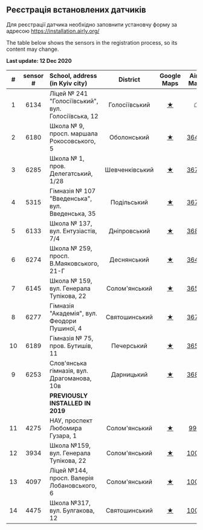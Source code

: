 ## Реєстрація встановлених датчиків

Для реєстрації датчика необхідно заповнити установчу форму за адресою https://installation.airly.org/

The table below shows the sensors in the registration process, so its content may change.

**Last update: 12 Dec 2020**

|  #   | sensor # | School, address (in Kyiv city)                     |             District             |                Google<br/>Maps             | Airly<br/>Maps | Type        | h, m             | L, m         | Installation date | Remark                  |
| :--: | :------: | :------------------------------------------------- | :----------------------------------------: | :--------: | :--------: | ----------------------- | ----------------------- | ----------------------- | ----------------------- | ----------------------- |
|  1   |   6134   | Ліцей № 241 "Голосіївський", вул. Голосіївська, 12 | Голосіївський | [★](https://goo.gl/maps/7i5dGDbMnS5VBQC97) |     ☖      | PM | 3.5 | 17 | 02.12.2020 | **no data** |
|  2   |   6180   | Школа № 9, просп. маршала Рокосовського, 5         | Оболонський | [★](https://goo.gl/maps/hDmFM4btmiMetpyT9) |     [36465](https://airly.org/map/en/#50.523645,30.458234,i36465) | PM            | 4.0           | 3             | 02.12.2020    | working              |
|  3   |   6285   | Школа № 1, пров. Делегатський, 1/28                | Шевченківський | [★](https://goo.gl/maps/aFvd9MoKLp7dhnR66) |     [36792](https://airly.org/map/en/#50.472845,30.476461,i36792) | PM | 3.7 | 26 | 03.12.2020 | working |
|  4   |   5315   | Гімназія № 107 "Введенська", вул. Введенська, 35   | Подільський | [★](https://goo.gl/maps/xmfWaGnoiNDWR7kE6) |     [36793](https://airly.org/map/en/#50.472935,30.513254,i36793) | PM + GAS | 5.0 | 16 | 03.12.2020 | working |
|  5   |   6133   | Школа № 137, вул. Ентузіастів, 7/4                 | Дніпровський | [★](https://goo.gl/maps/43kwuJXxwB9mQuZK9) |     [36805](https://airly.org/map/en/#50.438621,30.599809,i36805) | PM | 3.5 | 15 | 06.12.2020 | working |
|  6   |   6274   | Школа № 259, просп. В.Маяковського, 21-Г          | Деснянський | [★](https://goo.gl/maps/xMvBZCVhNa9V4QdCA) |     [36484](https://airly.org/map/en/#50.506989,30.591907,i36484)     | PM | 6.0 | 13 | 06.12.2020 | working |
|  7   |   6145   | Школа № 159, вул. Генерала Тупікова, 22            | Солом'янський | [★](https://goo.gl/maps/BWYrnx87uverikW1A) |     [36544](https://airly.eu/map/en/#50.441339,30.439485,i36544) | PM            | 5.0           | 7             | 07.12.2020    | working              |
|  8   |   6277   | Гімназія "Академія", вул. Феодори Пушиної, 4       | Святошинський | [★](https://goo.gl/maps/Gp5iGqNjgd29ceJQ6) |     [36783](https://airly.org/map/en/#50.459337,30.368084,i36783) | PM | 3.5 | 8 | 07.12.2020 | **no data** |
|  10  |   6189   | Гімназія № 75, пров. Бутишів, 11                   | Печерський | [★](https://goo.gl/maps/LZF5jjdkZbHMPRAr6) |     [36597](https://airly.org/map/en/#50.439574,30.545611,i36597)     | PM | 3.5 | 4 | 08.12.2020 | working |
|  9   | 6253 | Слов'янська гімназія, вул. Драгоманова, 10в        | Дарницький | [★](https://goo.gl/maps/MSbajGWptagMqDXy7) |     [36809](https://airly.org/map/en/#50.413226,30.631413,i36809) | PM + GAS | 4.5 | 15 | 09.12.2020 | working |
|  |  | **PREVIOUSLY INSTALLED IN 2019** |  |  |  |  |  |  |  |  |
| 11 | 4275 | НАУ, проспект Любомира Гузара, 1 | Солом'янський | [★](https://goo.gl/maps/kBhC2axEdf2NkEBj8) | [9969](https://airly.eu/map/en/#50.44020,30.43013,i9969) | PM |  |  |  | temp moved |
| 12 | 3934 | Школа №159, вул. Генерала Тупікова, 22 | Солом'янський | [★](https://goo.gl/maps/sugj23giETYrz1nC8) | [10001](https://airly.eu/map/en/#50.44107,30.43953,i10001) | PM |  |  |  | working |
| 13 | 4097 | Ліцей №144, просп. Валерія Лобановського, 6 | Солом'янський | [★](https://goo.gl/maps/wVi6W7Y7LUS59Fdu9) | [10050](https://airly.eu/map/en/#50.42175,30.46593,i10050) | PM |  |  |  | working |
| 14 | 4475 | Школа №317, вул. Булгакова, 12 | Святошинський | [★](https://goo.gl/maps/Jz9a5WawvQTpDEpG7) | [10049](https://airly.eu/map/en/#50.41017,30.40846,i10049) | PM |  |  |  | working |
